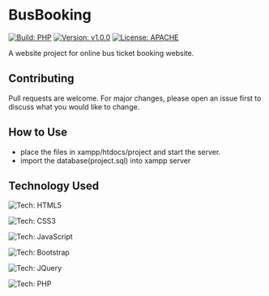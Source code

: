 # BusBooking
[![Build: PHP](https://img.shields.io/badge/Build-PHP-blue.svg)](https://drive.google.com/file/d/1lNZASP9nnZK6nApIJaujqYaKrA4Npfil/view?usp=sharing)
[![Version: v1.0.0](https://img.shields.io/badge/Version-v1.0.0-red.svg)](https://drive.google.com/file/d/1lNZASP9nnZK6nApIJaujqYaKrA4Npfil/view?usp=sharing)
[![License: APACHE](https://img.shields.io/badge/License-APACHE-yellow.svg)](https://choosealicense.com/licenses/apache-2.0/)

A website project for online bus ticket booking website.
## Contributing
Pull requests are welcome. For major changes, please open an issue first to discuss what you would like to change.

## How to Use
* place the files in xampp/htdocs/project and start the server.
* import the database(project.sql) into xampp server

## Technology Used
![Tech: HTML5](https://img.shields.io/badge/1-HTML5-green.svg)

![Tech: CSS3](https://img.shields.io/badge/2-CSS3-green.svg)

![Tech: JavaScript](https://img.shields.io/badge/3-JavaScript-green.svg)

![Tech: Bootstrap](https://img.shields.io/badge/4-Bootstrap-green.svg)

![Tech: JQuery](https://img.shields.io/badge/5-JQuery-green.svg)

![Tech: PHP](https://img.shields.io/badge/5-PHP-green.svg)
